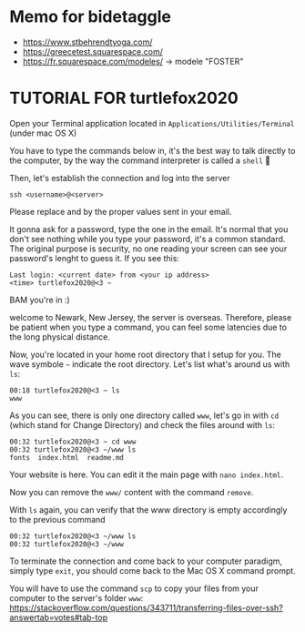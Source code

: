 # Memo for bidetaggle

- https://www.stbehrendtyoga.com/
- https://greecetest.squarespace.com/
- https://fr.squarespace.com/modeles/ -> modele "FOSTER"

# TUTORIAL FOR turtlefox2020

Open your Terminal application located in `Applications/Utilities/Terminal` (under mac OS X)

You have to type the commands below in, it's the best way to talk directly to the computer, by the way the command interpreter is called a `shell` 🐢

Then, let's establish the connection and log into the server
```
ssh <username>@<server>
```
Please replace <username> and <server> by the proper values sent in your email.

It gonna ask for a password, type the one in the email. It's normal that you don't see nothing while you type your password, it's a common standard. The original purpose is security, no one reading your screen can see your password's lenght to guess it.
If you see this:
```
Last login: <current date> from <your ip address>
<time> turtlefox2020@<3 ~
```
BAM you're in :)

welcome to Newark, New Jersey, the server is overseas. Therefore, please be patient when you type a command, you can feel some latencies due to the long physical distance.

Now, you're located in your home root directory that I setup for you. The wave symbole ` ~ ` indicate the root directory.
Let's list what's around us with `ls`:
```
00:18 turtlefox2020@<3 ~ ls
www
```
As you can see, there is only one directory called `www`, let's go in with `cd` (which stand for Change Directory) and check the files around with `ls`:
```
00:32 turtlefox2020@<3 ~ cd www
00:32 turtlefox2020@<3 ~/www ls
fonts  index.html  readme.md
```
Your website is here. You can edit it the main page with `nano index.html`.

Now you can remove the `www/` content with the command `remove`.

With `ls` again, you can verify that the www directory is empty accordingly to the previous command
```
00:32 turtlefox2020@<3 ~/www ls
00:32 turtlefox2020@<3 ~/www
```

To terminate the connection and come back to your computer paradigm, simply type `exit`, you should come back to the Mac OS X command prompt.

You will have to use the command `scp` to copy your files from your computer to the server's folder `www`: https://stackoverflow.com/questions/343711/transferring-files-over-ssh?answertab=votes#tab-top

